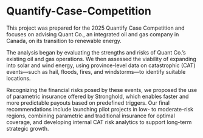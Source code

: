 # Quantify-Case-Competition
This project was prepared for the 2025 Quantify Case Competition and focuses on advising Quant Co., an integrated oil and gas company in Canada, on its transition to renewable energy. 

The analysis began by evaluating the strengths and risks of Quant Co.’s existing oil and gas operations. We then assessed the viability of expanding into solar and wind energy, using province-level data on catastrophic (CAT) events—such as hail, floods, fires, and windstorms—to identify suitable locations. 

Recognizing the financial risks posed by these events, we proposed the use of parametric insurance offered by Stronghold, which enables faster and more predictable payouts based on predefined triggers. Our final recommendations include launching pilot projects in low- to moderate-risk regions, combining parametric and traditional insurance for optimal coverage, and developing internal CAT risk analytics to support long-term strategic growth.

